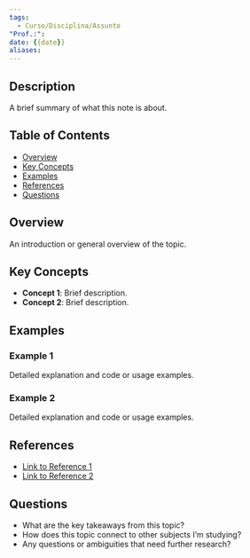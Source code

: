 ```yaml
---
tags:
  - Curso/Disciplina/Assunto
"Prof.:": 
date: {{date}}
aliases:
---
```

## Description
A brief summary of what this note is about.
## Table of Contents
- [Overview](#overview)
- [Key Concepts](#key-concepts)
- [Examples](#examples)
- [References](#references)
- [Questions](#questions)
## Overview
An introduction or general overview of the topic.
## Key Concepts
- **Concept 1**: Brief description.
- **Concept 2**: Brief description.
## Examples
### Example 1
Detailed explanation and code or usage examples.
### Example 2
Detailed explanation and code or usage examples.
## References
- [Link to Reference 1](#)
- [Link to Reference 2](#)
## Questions
- What are the key takeaways from this topic?
- How does this topic connect to other subjects I’m studying?
- Any questions or ambiguities that need further research?